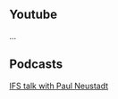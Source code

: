 
## Youtube
...
## Podcasts
[IFS talk with Paul Neustadt](https://internalfamilysystems.pt/multimedia/webinars/ifs-talk-paul-neustadt)
